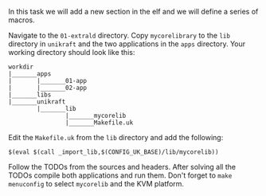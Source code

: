 In this task we will add a new section in the elf and we will define a series of macros.

Navigate to the `01-extrald` directory.
Copy `mycorelibrary` to the `lib` directory in `unikraft` and the two applications in the `apps` directory.
Your working directory should look like this:


```
workdir
|_______apps
|       |_______01-app
|       |_______02-app
|_______libs
|_______unikraft
        |_______lib
                |_______mycorelib
                |_______Makefile.uk
```

Edit the `Makefile.uk` from the `lib` directory and add the following:


```
$(eval $(call _import_lib,$(CONFIG_UK_BASE)/lib/mycorelib))
```

Follow the TODOs from the sources and headers.
After solving all the TODOs compile both applications and run them.
Don't forget to `make menuconfig` to select `mycorelib` and the KVM platform.
